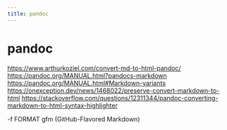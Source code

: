 ```yaml
---
title: pandoc
---
```


# pandoc

https://www.arthurkoziel.com/convert-md-to-html-pandoc/
https://pandoc.org/MANUAL.html?pandocs-markdown
https://pandoc.org/MANUAL.html#Markdown-variants
https://onexception.dev/news/1468022/preserve-convert-markdown-to-html
https://stackoverflow.com/questions/12311344/pandoc-converting-markdown-to-html-syntax-highlighter

-f FORMAT
gfm (GitHub-Flavored Markdown)